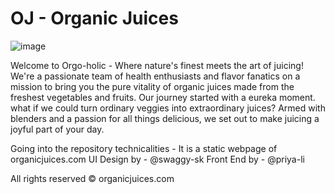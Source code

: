 # OJ - Organic Juices
![image](https://github.com/swaggy-sk/OJ/assets/128726321/4fb91fd6-8460-41b5-9b87-af54c7ec0898)

Welcome to Orgo-holic - Where nature's finest meets the art of juicing! We're a passionate team of health enthusiasts and flavor fanatics on a mission to bring you the pure vitality of organic juices made from the freshest vegetables and fruits. Our journey started with a eureka moment. what if we could turn ordinary veggies into extraordinary juices? Armed with blenders and a passion for all things delicious, we set out to make juicing a joyful part of your day.

Going into the repository technicalities - It is a static webpage of organicjuices.com
UI Design by - @swaggy-sk
Front End by - @priya-li




All rights reserved © organicjuices.com

